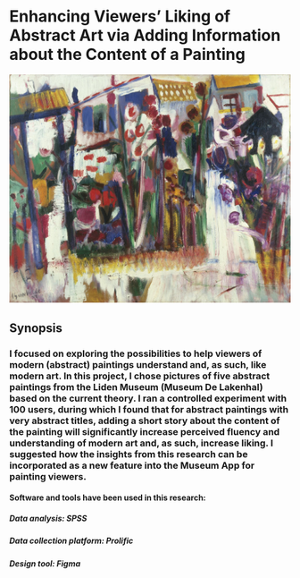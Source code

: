 # Enhancing Viewers’ Liking of Abstract Art via Adding Information about the Content of a Painting
![header](/Assets/Garden.jpg)
## Synopsis
### I focused on exploring the possibilities to help viewers of modern (abstract) paintings understand and, as such, like modern art. In this project, I chose pictures of five abstract paintings from the Liden Museum (Museum De Lakenhal) based on the current theory. I ran a controlled experiment with 100 users, during which I found that for abstract paintings with very abstract titles, adding a short story about the content of the painting will significantly increase perceived fluency and understanding of modern art and, as such, increase liking. I suggested how the insights from this research can be incorporated as a new feature into the Museum App for painting viewers.
#### Software and tools have been used in this research:
##### Data analysis: SPSS
##### Data collection platform: Prolific
##### Design tool: Figma


